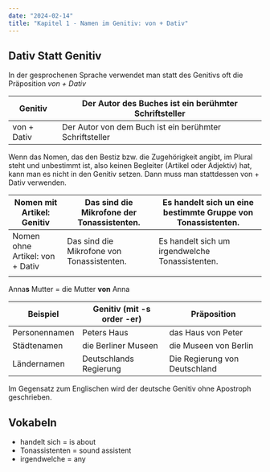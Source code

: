 ```yaml
---
date: "2024-02-14"
title: "Kapitel 1 - Namen im Genitiv: von + Dativ"
---
```


## Dativ Statt Genitiv

In der gesprochenen Sprache verwendet man statt des Genitivs oft die Präposition *von + Dativ*

| Genitiv     | Der Autor des Buches ist ein berühmter Schriftsteller   |
| ----------- | ------------------------------------------------------- |
| von + Dativ | Der Autor von dem Buch ist ein berühmter Schriftsteller |

Wenn das Nomen, das den Bestiz bzw. die Zugehörigkeit angibt, im Plural steht und unbestimmt ist, also keinen Begleiter (Artikel oder Adjektiv) hat, kann man es nicht in den Genitiv setzen. Dann muss man stattdessen von + Dativ verwenden. 

| Nomen mit Artikel: Genitiv      | Das sind die Mikrofone der Tonassistenten. | Es handelt sich un eine bestimmte Gruppe von Tonassistenten. |
| ------------------------------- | ------------------------------------------ | ------------------------------------------------------------ |
| Nomen ohne Artikel: von + Dativ | Das sind die Mikrofone von Tonassistenten. | Es handelt sich um irgendwelche Tonassistenten.              |
|                                 |                                            |                                                              |

Anna**s** Mutter = die Mutter **von** Anna

| Beispiel      | Genitiv (mit -s order -er) | Präposition                   |
| ------------- | -------------------------- | ----------------------------- |
| Personennamen | Peters Haus                | das Haus von Peter            |
| Städtenamen   | die Berliner Museen        | die Museen von Berlin         |
| Ländernamen   | Deutschlands Regierung     | Die Regierung von Deutschland |

Im Gegensatz zum Englischen wird der deutsche Genitiv ohne Apostroph geschrieben. 

## Vokabeln

- handelt sich = is about
- Tonassistenten = sound assistent
- irgendwelche = any
